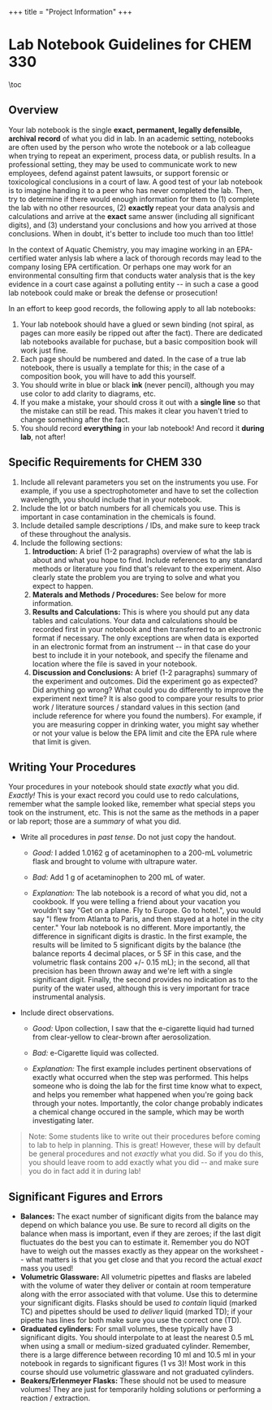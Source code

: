 +++
title = "Project Information"
+++

# Lab Notebook Guidelines for CHEM 330

\toc

## Overview

Your lab notebook is the single **exact, permanent, legally defensible, archival record** of what you did in lab.  In an academic setting, notebooks are often used by the person who wrote the notebook or a lab colleague when trying to repeat an experiment, process data, or publish results.  In a professional setting, they may be used to communicate work to new employees, defend against patent lawsuits, or support forensic or toxicological conclusions in a court of law.  A good test of your lab notebook is to imagine handing it to a peer who has never completed the lab.  Then, try to determine if there would enough information for them to (1) complete the lab with no other resources, (2) **exactly** repeat your data analysis and calculations and arrive at the **exact** same answer (including all significant digits), and (3) understand your conclusions and how you arrived at those conclusions.  When in doubt, it's better to include too much than too little!

In the context of Aquatic Chemistry, you may imagine working in an EPA-certified water anlysis lab where a lack of thorough records may lead to the company losing EPA certification.  Or perhaps one may work for an environmental consulting firm that conducts water analysis that is the key evidence in a court case against a polluting entity -- in such a case a good lab notebook could make or break the defense or prosecution!

In an effort to keep good records, the following apply to all lab notebooks:

1. Your lab notebook should have a glued or sewn binding (not spiral, as pages can more easily be ripped out after the fact).  There are dedicated lab notebooks available for puchase, but a basic composition book will work just fine.
1. Each page should be numbered and dated.  In the case of a true lab notebook, there is usually a template for this; in the case of a composition book, you will have to add this yourself.
1. You should write in blue or black **ink** (never pencil), although you may use color to add clarity to diagrams, etc.
2. If you make a mistake, your should cross it out with a **single line** so that the mistake can still be read.  This makes it clear you haven't tried to change something after the fact.
3. You should record **everything** in your lab notebook!  And record it **during lab**, not after!

## Specific Requirements for CHEM 330

1. Include all relevant parameters you set on the instruments you use.  For example, if you use a spectrophotometer and have to set the collection wavelength, you should include that in your notebook.
2. Include the lot or batch numbers for all chemicals you use.  This is important in case contamination in the chemicals is found.
3. Include detailed sample descriptions / IDs, and make sure to keep track of these throughout the analysis.
4. Include the following sections:
   1. **Introduction:** A brief (1-2 paragraphs) overview of what the lab is about and what you hope to find.  Include references to any standard methods or literature you find that's relevant to the experiment.  Also clearly state the problem you are trying to solve and what you expect to happen.
   2. **Materals and Methods / Procedures:** See below for more information.
   3. **Results and Calculations:** This is where you should put any data tables and calculations.  Your data and calculations should be recorded first in your notebook and then transferred to an electronic format if necessary.  The only exceptions are when data is exported in an electronic format from an instrument -- in that case do your best to include it in your notebook, and specify the filename and location where the file is saved in your notebook.
   4. **Discussion and Conclusions:** A brief (1-2 paragraphs) summary of the experiment and outcomes.  Did the experiment go as expected?  Did anything go wrong?  What could you do differently to improve the experiment next time?  It is also good to compare your results to prior work / literature sources / standard values in this section (and include reference for where you found the numbers).  For example, if you are measuring copper in drinking water, you might say whether or not your value is below the EPA limit and cite the EPA rule where that limit is given.

## Writing Your Procedures 

Your procedures in your notebook should state *exactly* what you did.  *Exactly!*  This is your exact record you could use to redo calculations, remember what the sample looked like, remember what special steps you took on the instrument, etc.  This is not the same as the methods in a paper or lab report; those are a *summary* of what you did.

- Write all procedures in *past tense*. Do not just copy the handout.  

   - *Good:* I added 1.0162 g of acetaminophen to a 200-mL volumetric flask and brought to volume with ultrapure water.
   - *Bad:* Add 1 g of acetaminophen to 200 mL of water.

   - *Explanation:* The lab notebook is a record of what you did, not a cookbook.  If you were telling a friend about your vacation you wouldn't say "Get on a plane. Fly to Europe. Go to hotel.", you would say "I flew from Atlanta to Paris, and then stayed at a hotel in the city center."  Your lab notebook is no different. More importantly, the difference in significant digits is drastic. In the first example, the results will be limited to 5 significant digits by the balance (the balance reports 4 decimal places, or 5 SF in this case, and the volumetric flask contains 200 +/- 0.15 mL); in the second, all that precision has been thrown away and we're left with a single significant digit.  Finally, the second provides no indication as to the purity of the water used, although this is very important for trace instrumental analysis.

- Include direct observations.
  - *Good:* Upon collection, I saw that the e-cigarette liquid had turned from clear-yellow to clear-brown after aerosolization.
  - *Bad:* e-Cigarette liquid was collected.

  - *Explanation:* The first example includes pertinent observations of exactly what occurred when the step was performed.  This helps someone who is doing the lab for the first time know what to expect, and helps you remember what happened when you're going back through your notes.  Importantly, the color change probably indicates a chemical change occured in the sample, which may be worth investigating later.

> Note: Some students like to write out their procedures before coming to lab to help in planning.  This is great!  However, these will by default be general procedures and not *exactly* what you did.  So if you do this, you should leave room to add exactly what you did -- and make sure you do in fact add it in during lab!

## Significant Figures and Errors

- **Balances:** The exact number of significant digits from the balance may depend on which balance you use.  Be sure to record all digits on the balance when mass is important, even if they are zeroes; if the last digit fluctuates do the best you can to estimate it.  Remember you do NOT have to weigh out the masses exactly as they appear on the worksheet -- what matters is that you get close and that you record the actual *exact* mass you used!
- **Volumetric Glassware:** All volumetric pipettes and flasks are labeled with the volume of water they deliver or contain at room temperature along with the error associated with that volume.  Use this to determine your significant digits.  Flasks should be used *to contain* liquid (marked TC) and pipettes should be used *to deliver* liquid (marked TD); if your pipette has lines for both make sure you use the correct one (TD).
- **Graduated cylinders:** For small volumes, these typically have 3 significant digits.  You should interpolate to at least the nearest 0.5 mL when using a small or medium-sized graduated cylinder.  Remember, there is a large difference between recording 10 ml and 10.5 ml in your notebook in regards to significant figures (1 vs 3)!  Most work in this course should use volumetric glassware and not graduated cylinders.
- **Beakers/Erlenmeyer Flasks:** These should not be used to measure volumes!  They are just for temporarily holding solutions or performing a reaction / extraction.
